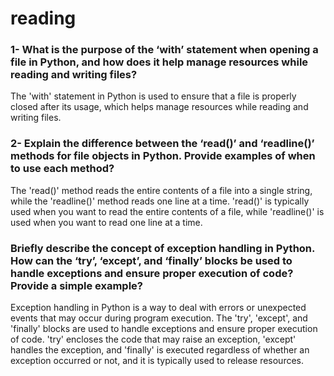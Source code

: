 # reading

### 1- What is the purpose of the ‘with’ statement when opening a file in Python, and how does it help manage resources while reading and writing files? 
The 'with' statement in Python is used to ensure that a file is properly closed after its usage, which helps manage resources while reading and writing files.

### 2- Explain the difference between the ‘read()’ and ‘readline()’ methods for file objects in Python. Provide examples of when to use each method?
The 'read()' method reads the entire contents of a file into a single string, while the 'readline()' method reads one line at a time. 'read()' is typically used when you want to read the entire contents of a file, while 'readline()' is used when you want to read one line at a time.

### Briefly describe the concept of exception handling in Python. How can the ‘try’, ‘except’, and ‘finally’ blocks be used to handle exceptions and ensure proper execution of code? Provide a simple example?
Exception handling in Python is a way to deal with errors or unexpected events that may occur during program execution. The 'try', 'except', and 'finally' blocks are used to handle exceptions and ensure proper execution of code. 'try' encloses the code that may raise an exception, 'except' handles the exception, and 'finally' is executed regardless of whether an exception occurred or not, and it is typically used to release resources.